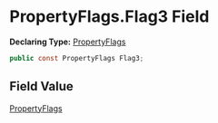 # PropertyFlags.Flag3 Field

**Declaring Type:** [PropertyFlags](../PropertyFlags.md)

```csharp
public const PropertyFlags Flag3;
```

## Field Value

[PropertyFlags](../PropertyFlags.md)
